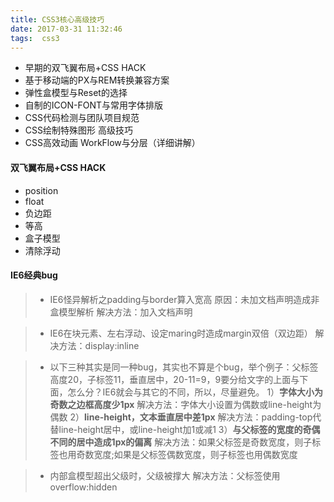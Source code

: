 ```yaml
---
title: CSS3核心高级技巧
date: 2017-03-31 11:32:46
tags:  css3
---
```


* 早期的双飞翼布局+CSS HACK
* 基于移动端的PX与REM转换兼容方案
* 弹性盒模型与Reset的选择
* 自制的ICON-FONT与常用字体排版
* CSS代码检测与团队项目规范
* CSS绘制特殊图形 高级技巧
* CSS高效动画 WorkFlow与分层（详细讲解）

#### 双飞翼布局+CSS HACK
* position
* float 
* 负边距
* 等高
* 盒子模型
* 清除浮动 

<!--more-->
#### IE6经典bug
>* IE6怪异解析之padding与border算入宽高 
 原因：未加文档声明造成非盒模型解析 
 解决方法：加入文档声明<!doctype html> 
 
>* IE6在块元素、左右浮动、设定maring时造成margin双倍（双边距） 
解决方法：display:inline 

>* 以下三种其实是同一种bug，其实也不算是个bug，举个例子：父标签高度20，子标签11，垂直居中，20-11=9，9要分给文字的上面与下面，怎么分？IE6就会与其它的不同，所以，尽量避免。 
1）**字体大小为奇数之边框高度少1px**
解决方法：字体大小设置为偶数或line-height为偶数 
2）**line-height，文本垂直居中差1px** 
解决方法：padding-top代替line-height居中，或line-height加1或减1 
3）**与父标签的宽度的奇偶不同的居中造成1px的偏离**
解决方法：如果父标签是奇数宽度，则子标签也用奇数宽度;如果是父标签偶数宽度，则子标签也用偶数宽度  
  
>* 内部盒模型超出父级时，父级被撑大 
解决方法：父标签使用overflow:hidden 
